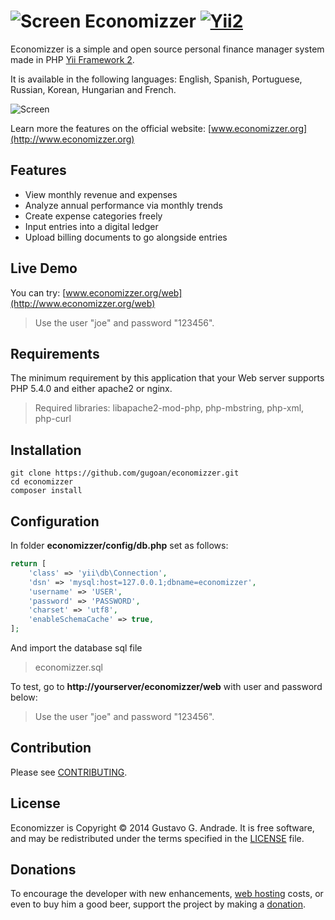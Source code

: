 ![Screen](https://raw.github.com/gugoan/economizzer/master/web/images/favicon-32x32.png) Economizzer
[![Yii2](https://img.shields.io/badge/Powered_by-Yii_Framework-green.svg?style=flat)](http://www.yiiframework.com)
=================================

Economizzer is a simple and open source personal finance manager system made in PHP [Yii Framework 2](http://www.yiiframework.com).

It is available in the following languages:  English, Spanish, Portuguese, Russian, Korean, Hungarian and French.

![Screen](https://raw.github.com/gugoan/economizzer/master/web/images/screen.png)

Learn more the features on the official website: [www.economizzer.org](http://www.economizzer.org)

Features
------------
- View monthly revenue and expenses
- Analyze annual performance via monthly trends
- Create expense categories freely
- Input entries into a digital ledger
- Upload billing documents to go alongside entries

Live Demo
------------

You can try: [www.economizzer.org/web](http://www.economizzer.org/web)

> Use the user "joe" and password "123456".


Requirements
------------

The minimum requirement by this application that your Web server supports PHP 5.4.0 and either apache2 or nginx.

> Required libraries: libapache2-mod-php, php-mbstring, php-xml, php-curl


Installation
------------
~~~
git clone https://github.com/gugoan/economizzer.git
cd economizzer
composer install
~~~


Configuration
-------------

In folder **economizzer/config/db.php** set as follows:

```php
return [
    'class' => 'yii\db\Connection',
    'dsn' => 'mysql:host=127.0.0.1;dbname=economizzer',
    'username' => 'USER',
    'password' => 'PASSWORD',
    'charset' => 'utf8',
    'enableSchemaCache' => true,
];
```

And import the database sql file

> economizzer.sql


To test, go to **http://yourserver/economizzer/web** with user and password below:

> Use the user "joe" and password "123456".


Contribution
-------------
Please see [CONTRIBUTING](CONTRIBUTING.md).


License
-------------
Economizzer is Copyright © 2014 Gustavo G. Andrade. 
It is free software, and may be redistributed under the terms specified in the
[LICENSE](LICENSE.md) file.


Donations
-------------
To encourage the developer with new enhancements, [web hosting](http://www.economizzer.org/web/) costs, or even to buy him a good beer, support the project by making a [donation](http://www.economizzer.org/donation.html).

